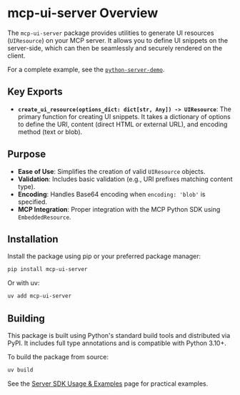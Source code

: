 # mcp-ui-server Overview

The `mcp-ui-server` package provides utilities to generate UI resources (`UIResource`) on your MCP server. It allows you to define UI snippets on the server-side, which can then be seamlessly and securely rendered on the client.

For a complete example, see the [`python-server-demo`](https://github.com/idosal/mcp-ui/tree/main/examples/python-server-demo).

## Key Exports

- **`create_ui_resource(options_dict: dict[str, Any]) -> UIResource`**:
  The primary function for creating UI snippets. It takes a dictionary of options to define the URI, content (direct HTML or external URL), and encoding method (text or blob).

## Purpose

- **Ease of Use**: Simplifies the creation of valid `UIResource` objects.
- **Validation**: Includes basic validation (e.g., URI prefixes matching content type).
- **Encoding**: Handles Base64 encoding when `encoding: 'blob'` is specified.
- **MCP Integration**: Proper integration with the MCP Python SDK using `EmbeddedResource`.

## Installation

Install the package using pip or your preferred package manager:

```bash
pip install mcp-ui-server
```

Or with uv:

```bash
uv add mcp-ui-server
```

## Building

This package is built using Python's standard build tools and distributed via PyPI. It includes full type annotations and is compatible with Python 3.10+.

To build the package from source:

```bash
uv build
```

See the [Server SDK Usage & Examples](./usage-examples.md) page for practical examples.